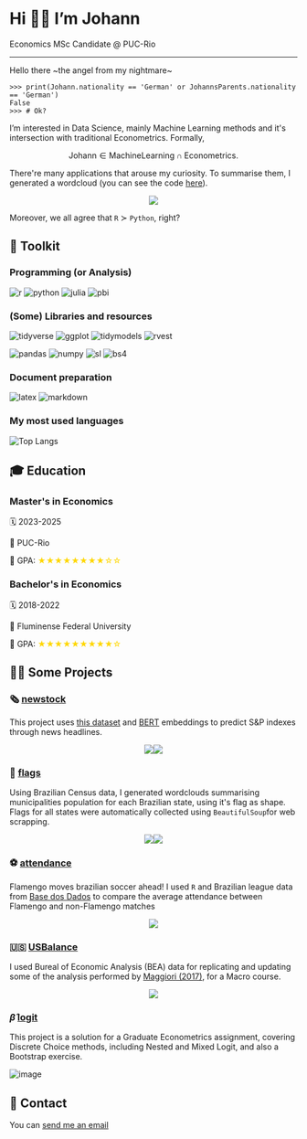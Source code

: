 # Hi ✌🏾 I’m Johann

Economics MSc Candidate @ PUC-Rio

****

Hello there ~the angel from my nightmare~

```
>>> print(Johann.nationality == 'German' or JohannsParents.nationality == 'German')
False
>>> # Ok?
```

I’m interested in Data Science, mainly Machine Learning methods and it's intersection with traditional Econometrics. Formally,

$$
\mathrm{Johann} \in \mathrm{Machine Learning} \cap \mathrm{Econometrics}.
$$

There're many applications that arouse my curiosity. To summarise them, I generated a wordcloud (you can see the code [here](https://github.com/johannmarques/wordcloud)).

<p align = "center">
<img src="https://raw.githubusercontent.com/johannmarques/wordcloud/master/wordcloud.png"/>
</p>

Moreover, we all agree that `R` $\succ$ `Python`, right?

## 🔨 Toolkit

### Programming (or Analysis)
![r](https://img.shields.io/badge/R-276DC3?style=for-the-badge&logo=r&logoColor=white) ![python](https://img.shields.io/badge/Python-14354C?style=for-the-badge&logo=python&logoColor=white) ![julia](https://img.shields.io/badge/julia-9558B2?style=for-the-badge&logo=julia&logoColor=white) ![pbi](https://img.shields.io/badge/Power%20Bi-edbe10?style=for-the-badge&logo=powerbi&logoColor=black)

### (Some) Libraries and resources
![tidyverse](https://img.shields.io/badge/-tidyverse-276DC3?style=for-the-badge&logo=r&logoColor=white) ![ggplot](https://img.shields.io/badge/-ggplot2-276DC3?style=for-the-badge&logo=r&logoColor=white) ![tidymodels](https://img.shields.io/badge/-tidymodels-276DC3?style=for-the-badge&logo=r&logoColor=white) ![rvest](https://img.shields.io/badge/-rvest-276DC3?style=for-the-badge&logo=r&logoColor=white)

![pandas](https://img.shields.io/badge/-pandas-14354C?style=for-the-badge&logo=python&logoColor=white) ![numpy](https://img.shields.io/badge/-numpy-14354C?style=for-the-badge&logo=python&logoColor=white) ![sl](https://img.shields.io/badge/-scikit%20learn-14354C?style=for-the-badge&logo=python&logoColor=white) ![bs4](https://img.shields.io/badge/-BeautifulSoup-14354C?style=for-the-badge&logo=python&logoColor=white)

### Document preparation
![latex](https://img.shields.io/badge/LaTeX-white?style=for-the-badge&logo=latex&logoColor=gray) ![markdown](https://img.shields.io/badge/Markdown-000000?style=for-the-badge&logo=markdown&logoColor=white)

### My most used languages

 ![Top Langs](https://github-readme-stats.vercel.app/api/top-langs/?username=johannmarques&hide=tex&theme=tokyonight)

## 🎓 Education

### Master's in Economics

🗓️ 2023-2025

🏫 PUC-Rio

🏁 GPA: <span style="color: gold;">★★★★★★★★☆☆</span>

### Bachelor's in Economics

🗓️ 2018-2022

🏫 Fluminense Federal University

🏁 GPA: <span style="color: gold;">★★★★★★★★★☆</span>

## 👨‍💻 Some Projects

### 🗞️ [newstock]([https://github.com/johannmarques/flags](https://github.com/johannmarques/NewsStock))

This project uses [this dataset](https://www.kaggle.com/datasets/dyutidasmahaptra/s-and-p-500-with-financial-news-headlines-20082024#) and [BERT](https://huggingface.co/docs/transformers/main/model_doc/bert) embeddings to predict S&amp;P indexes through news headlines.

<p align = "center">
<img src="https://github.com/johannmarques/NewsStock/blob/master/ModResults.png?raw=true"/><img src="https://github.com/johannmarques/NewsStock/blob/master/ModResults.png?raw=true"/>
</p>

### 🚩 [flags](https://github.com/johannmarques/flags)

Using Brazilian Census data, I generated wordclouds summarising municipalities population for each Brazilian state, using it's flag as shape. Flags for all states were automatically collected using `BeautifulSoup`for web scrapping.
<p align = "center">
<img src="https://github.com/johannmarques/flags/blob/master/figures/Par%C3%A1.png?raw=true"/><img src="https://github.com/johannmarques/flags/blob/master/figures/Rio%20Grande%20do%20Sul.png?raw=true"/>
</p>

### ⚽ [attendance](https://github.com/johannmarques/attendance)

Flamengo moves brazilian soccer ahead! I used `R` and Brazilian league data from [Base dos Dados](https://basedosdados.org/) to compare the average attendance between Flamengo and non-Flamengo matches
<p align = "center">
<img src="https://raw.githubusercontent.com/johannmarques/attendance/master/attendance.png"/>
</p>

### 🇺🇸 [USBalance](https://github.com/johannmarques/USBalance)

I used Bureal of Economic Analysis (BEA) data for replicating and updating some of the analysis performed by [Maggiori (2017)](https://www.aeaweb.org/articles?id=10.1257/aer.20130479), for a Macro course.
<p align = "center">
<img src="https://raw.githubusercontent.com/johannmarques/USBalance/master/figures/composition.png"/>
</p>

### $\hat{\beta}$ [logit](https://github.com/johannmarques/logit)

This project is a solution for a Graduate Econometrics assignment, covering Discrete Choice methods, including Nested and Mixed Logit, and also a Bootstrap exercise.

![image](https://github-production-user-asset-6210df.s3.amazonaws.com/59314790/295233772-ebb6ec4c-fb48-4b74-ac55-2018ba2d8aa3.png?X-Amz-Algorithm=AWS4-HMAC-SHA256&X-Amz-Credential=AKIAVCODYLSA53PQK4ZA%2F20240109%2Fus-east-1%2Fs3%2Faws4_request&X-Amz-Date=20240109T142128Z&X-Amz-Expires=300&X-Amz-Signature=2dd327386388bb5088cddc32a0060aa924253f0aea08aec23ece94a28e972e53&X-Amz-SignedHeaders=host&actor_id=59314790&key_id=0&repo_id=453513042)

## 📮 Contact

You can [send me an email](mailto:johannmarques.profissional@outlook.com)
